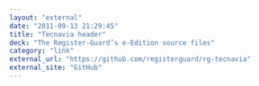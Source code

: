 ```yaml
---
layout: "external"
date: "2011-09-13 21:29:45"
title: "Tecnavia header"
deck: "The Register-Guard’s e-Edition source files"
category: "link"
external_url: "https://github.com/registerguard/rg-tecnavia"
external_site: "GitHub"
---
```

